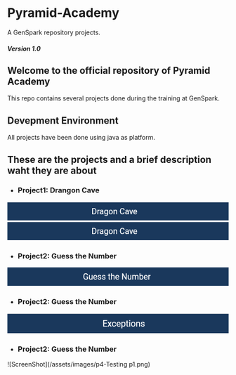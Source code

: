 # Pyramid-Academy

A GenSpark repository projects. 
##### Version 1.0

## Welcome to the official repository of Pyramid Academy

This repo contains several projects done during the training at GenSpark.

## Devepment Environment
All projects have been done using java as platform.

## These are the projects and a brief description waht they are about
* ### Project1: Drangon Cave
![ScreenShot](/assets/images/p1-DragonCave.png)
![banner-readme](/assets/images/p1-DragonCave.png)

* ### Project2: Guess the Number
![ScreenShot](/assets/images/p2-GuesstheNumber.png)

* ### Project2: Guess the Number
![ScreenShot](/assets/images/p3-AddingExcepandTest-DragonCave.png)

* ### Project2: Guess the Number
![ScreenShot](/assets/images/p4-Testing p1.png)
